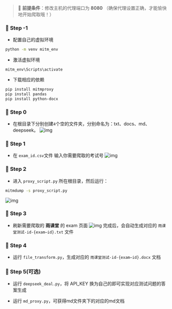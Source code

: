 > 🚀 **前提条件**：修改主机的代理端口为 **8080** 
> （确保代理设置正确，才能愉快地开始爬取哦！）

### 🌟 **Step -1**
- 配置自己的虚拟环境
```bash
python -m venv mitm_env
```
- 激活虚拟环境
```bahs
mitm_env\Scripts\activate
```
- 下载相应的依赖
```bash
pip install mitmproxy
pip install pandas
pip install python-docx   
```


### 🌟 **Step 0**
- 在根目录下分别创建`4`个空的文件夹，分别命名为：txt、docs、md、deepseek。
![img](https://cdn.jsdelivr.net/gh/paiad/picture-bed@main/img/ykt-url-v2.png)

### 🌟 **Step 1**  
- 在 `exam_id.csv`文件 输入你需要爬取的考试号 
![img](https://cdn.jsdelivr.net/gh/paiad/picture-bed@main/img/ykt-url-v4.png)

### 🌟 **Step 2**
- 进入 `proxy_script.py` 所在根目录，然后运行：  
```bash
mitmdump -s proxy_script.py
```  
![img](https://cdn.jsdelivr.net/gh/paiad/picture-bed@main/img/ykt-url-v3.png)

### 🌟 **Step 3**  
- 刷新需要爬取的 **雨课堂** 的 exam 页面
![img](https://cdn.jsdelivr.net/gh/paiad/picture-bed@main/img/ykt-url-v1.png)
完成后，会自动生成对应的 `雨课堂测试-id-{exam—id}.txt` 文件

### 🌟 **Step 4**  
- 运行 `file_transform.py`，生成对应的 `雨课堂测试-id-{exam—id}.docx` 文档 

### 🌟 **Step 5**(可选)
- 运行 `deepseek_deal.py`，将 API_KEY 换为自己的即可实现对应测试问题的答案生成

- 运行 `md_proxy.py`，可获得md文件夹下的对应的md文档

